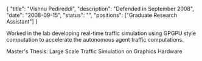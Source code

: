 {
	"title": "Vishnu Pedireddi",
	"description": "Defended in September 2008",
	"date": "2008-09-15",
	"status": "",
	"positions": ["Graduate Research Assistant"]
}

Worked in the lab developing real-time traffic simulation using GPGPU style computation to accelerate the autonomous agent traffic computations.

Master's Thesis: Large Scale Traffic Simulation on Graphics Hardware
